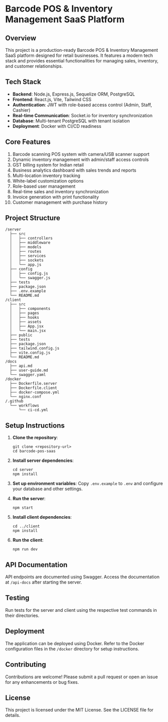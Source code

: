 # Barcode POS & Inventory Management SaaS Platform

## Overview
This project is a production-ready Barcode POS & Inventory Management SaaS platform designed for retail businesses. It features a modern tech stack and provides essential functionalities for managing sales, inventory, and customer relationships.

## Tech Stack
- **Backend**: Node.js, Express.js, Sequelize ORM, PostgreSQL
- **Frontend**: React.js, Vite, Tailwind CSS
- **Authentication**: JWT with role-based access control (Admin, Staff, Cashier)
- **Real-time Communication**: Socket.io for inventory synchronization
- **Database**: Multi-tenant PostgreSQL with tenant isolation
- **Deployment**: Docker with CI/CD readiness

## Core Features
1. Barcode scanning POS system with camera/USB scanner support
2. Dynamic inventory management with admin/staff access controls
3. GST billing system for Indian retail
4. Business analytics dashboard with sales trends and reports
5. Multi-location inventory tracking
6. White-label customization options
7. Role-based user management
8. Real-time sales and inventory synchronization
9. Invoice generation with print functionality
10. Customer management with purchase history

## Project Structure
```
/server
  ├── src
  │   ├── controllers
  │   ├── middleware
  │   ├── models
  │   ├── routes
  │   ├── services
  │   ├── sockets
  │   └── app.js
  ├── config
  │   ├── config.js
  │   └── swagger.js
  ├── tests
  ├── package.json
  ├── .env.example
  └── README.md
/client
  ├── src
  │   ├── components
  │   ├── pages
  │   ├── hooks
  │   ├── assets
  │   ├── App.jsx
  │   └── main.jsx
  ├── public
  ├── tests
  ├── package.json
  ├── tailwind.config.js
  ├── vite.config.js
  └── README.md
/docs
  ├── api.md
  ├── user-guide.md
  └── swagger.yaml
/docker
  ├── Dockerfile.server
  ├── Dockerfile.client
  ├── docker-compose.yml
  └── nginx.conf
/.github
  └── workflows
      └── ci-cd.yml
```

## Setup Instructions
1. **Clone the repository**:
   ```
   git clone <repository-url>
   cd barcode-pos-saas
   ```

2. **Install server dependencies**:
   ```
   cd server
   npm install
   ```

3. **Set up environment variables**:
   Copy `.env.example` to `.env` and configure your database and other settings.

4. **Run the server**:
   ```
   npm start
   ```

5. **Install client dependencies**:
   ```
   cd ../client
   npm install
   ```

6. **Run the client**:
   ```
   npm run dev
   ```

## API Documentation
API endpoints are documented using Swagger. Access the documentation at `/api-docs` after starting the server.

## Testing
Run tests for the server and client using the respective test commands in their directories.

## Deployment
The application can be deployed using Docker. Refer to the Docker configuration files in the `/docker` directory for setup instructions.

## Contributing
Contributions are welcome! Please submit a pull request or open an issue for any enhancements or bug fixes.

## License
This project is licensed under the MIT License. See the LICENSE file for details.